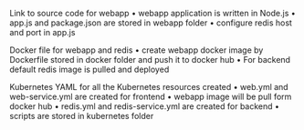 Link to source code for webapp
•	webapp application is written in Node.js
•	app.js and package.json are stored in webapp folder
•   configure redis host and port in app.js

Docker file for webapp and redis
•	create webapp docker image by Dockerfile stored in docker folder and push it to docker hub
•	For backend default redis image is pulled and deployed

Kubernetes YAML for all the Kubernetes resources created
•	web.yml and web-service.yml are created for frontend
•   webapp image will be pull form docker hub
•	redis.yml and redis-service.yml are created for backend
•	scripts are stored in kubernetes folder